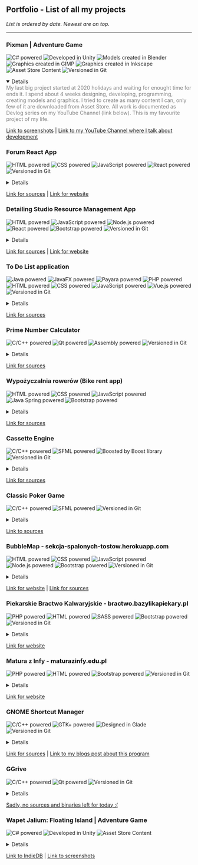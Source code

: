 ## **Portfolio - List of all my projects**
*List is ordered by date. Newest are on top.*
***

### **Pixman** | Adventure Game
![C# powered](https://img.shields.io/badge/C%23-darkgreen)
![Developed in Unity](https://img.shields.io/badge/Unity-444444)
![Models created in Blender](https://img.shields.io/badge/Blender-yellow)
![Graphics created in GIMP](https://img.shields.io/badge/GIMP-995533)
![Graphics created in Inkscape](https://img.shields.io/badge/Inkscape-black)
![Asset Store Content](https://img.shields.io/badge/Asset%20Store%20content-lightgrey)
![Versioned in Git](https://img.shields.io/badge/-Git-black)

<details open>
<span style="color:grey">My last big project started at 2020 holidays and waiting for enought time for ends it. I spend about 4 weeks designing, developing, programming, creating models and graphics. I tried to create as many content I can, only few of it are downloaded from Asset Store. All work is documented as Devlog series on my YouTube Channel (link below). This is my favourite project of my life.</span>
</details>

[Link to screenshots](screenshots/pixman/README.md) |
[Link to my YouTube Channel where I talk about development](https://www.youtube.com/playlist?list=PLzwDWQHoTBVPsANI4DF-_mXXycenyuYif)


### **Forum React App**
![HTML powered](https://img.shields.io/badge/HTML-orange)
![CSS powered](https://img.shields.io/badge/-CSS-lightblue)
![JavaScript powered](https://img.shields.io/badge/-JavaScript-yellow)
![React powered](https://img.shields.io/badge/React-6699ff)
![Versioned in Git](https://img.shields.io/badge/-Git-black)

<details>
Project designed and developed as part of subject on Silesian University of Technology in 2020/2021. Combines popular technologies to create simple forum with basic moderation tools.
</details>

[Link for sources](https://github.com/blazejhanzel/projekt-pp-frontend) |
[Link for website](https://blazejhanzel.github.io/projekt-pp-frontend)


### **Detailing Studio Resource Management App**
![HTML powered](https://img.shields.io/badge/HTML-orange)
![JavaScript powered](https://img.shields.io/badge/-JavaScript-yellow)
![Node.js powered](https://img.shields.io/badge/-Node.js-brightgreen)
![React powered](https://img.shields.io/badge/React-6699ff)
![Bootstrap powered](https://img.shields.io/badge/-Bootstrap-blue)
![Versioned in Git](https://img.shields.io/badge/-Git-black)

<details>
Project designed and developed as part of subject on Silesian University of Technology in 2020/2021. Combines popular technologies to create company-management application with employee and resource management and reports.
</details>

[Link for sources](https://github.com/blazejhanzel/projekt-tab) |
[Link for website](https://blazejhanzel.github.io/projekt-tab/)


### **To Do List application**
![Java powered](https://img.shields.io/badge/Java-ff7700)
![JavaFX powered](https://img.shields.io/badge/JavaFX-grey)
![Payara powered](https://img.shields.io/badge/Payara-grey)
![PHP powered](https://img.shields.io/badge/PHP-blueviolet)
![HTML powered](https://img.shields.io/badge/HTML-orange)
![CSS powered](https://img.shields.io/badge/CSS-lightblue)
![JavaScript powered](https://img.shields.io/badge/JavaScript-yellow)
![Vue.js powered](https://img.shields.io/badge/Vue.js-4488ff)
![Versioned in Git](https://img.shields.io/badge/-Git-black)

<details>
<span style="color:grey">Application, simple website and backend created on Silesian University of Technology in 2020/2021 as a project of Java in Internet and Mobile Devices (Java w Internecie i Urządzeniach Mobilnych) subject. Mixes most of technologies I learned last years.</span>
</details>

[Link for sources](https://github.com/blazejhanzel/wypozyczalnia-rowerow-iop)


### **Prime Number Calculator**
![C/C++ powered](https://img.shields.io/badge/C/C++-darkblue)
![Qt powered](https://img.shields.io/badge/-Qt-brightgreen)
![Assembly powered](https://img.shields.io/badge/Assembly-brown)
![Versioned in Git](https://img.shields.io/badge/-Git-black)

<details>
<span style="color:grey">Simple application and library for checking numbers to being prime, written as a project of Assembly Languages (Języki Assemblerowe) subject on Silesian Univeristy of Technology in 2020.</span>
</details>

[Link for sources](https://github.com/blazejhanzel/prime-number-calculator)


### **Wypożyczalnia rowerów (Bike rent app)**
![HTML powered](https://img.shields.io/badge/HTML-orange)
![CSS powered](https://img.shields.io/badge/CSS-lightblue)
![JavaScript powered](https://img.shields.io/badge/-JavaScript-yellow)
![Java Spring powered](https://img.shields.io/badge/-Java%20Spring-brightgreen)
![Bootstrap powered](https://img.shields.io/badge/-Bootstrap-blue)

<details>
<span style="color: grey">Project designed and developed by five-person team as a project of Software Engineering (Inżynieria Oprogramowania) subject on Silesian University of Technology in 2020.</span>
</details>

[Link for sources](https://github.com/blazejhanzel/wypozyczalnia-rowerow-iop)


### **Cassette Engine**
![C/C++ powered](https://img.shields.io/badge/C/C++-darkblue)
![SFML powered](https://img.shields.io/badge/-SFML-green)
![Boosted by Boost library](https://img.shields.io/badge/Boost-grey)
![Versioned in Git](https://img.shields.io/badge/-Git-black)

<details>
<span style="color:grey">My implementation of game engine based on SFML and TGUI libraries. Developed as a project of Computer Programming (Programowanie Komputerów) subject on Silesian University of Technology in 2020.</span>
</details>

[Link for sources](https://github.com/blazejhanzel/cassette-engine)


### **Classic Poker Game**
![C/C++ powered](https://img.shields.io/badge/C/C++-darkblue)
![SFML powered](https://img.shields.io/badge/-SFML-green)
![Versioned in Git](https://img.shields.io/badge/-Git-black)

<details>
<span style="color:grey">Project of Computer Programming (Programowanie Komputerów) subject, developed in 2019 at Silesian University of Technology.</span>
</details>

[Link to sources](https://github.com/blazejhanzel/classic-poker-game)


### **BubbleMap - <span style="color:black">sekcja-spalonych-tostow.herokuapp.com</span>**
![HTML powered](https://img.shields.io/badge/HTML-orange)
![CSS powered](https://img.shields.io/badge/-CSS-lightblue)
![JavaScript powered](https://img.shields.io/badge/-JavaScript-yellow)
![Node.js powered](https://img.shields.io/badge/-Node.js-brightgreen)
![Bootstrap powered](https://img.shields.io/badge/-Bootstrap-blue)
![Versioned in Git](https://img.shields.io/badge/-Git-black)

<details>
<span style="color:grey">The winning project of Bit Festival Hackathon in 2019. Designed and developed in less than 24 hours by four-person team where I was both front- and back- end developer.</span>
</details>

[Link for website](http://sekcja-spalonych-tostow.herokuapp.com/) |
[Link for sources](https://github.com/blazejhanzel/hackathon-bubblemap)


### **Piekarskie Bractwo Kalwaryjskie - <span style="color:black">bractwo.bazylikapiekary.pl</span>**
![PHP powered](https://img.shields.io/badge/PHP-blueviolet)
![HTML powered](https://img.shields.io/badge/HTML-orange)
![SASS powered](https://img.shields.io/badge/-SASS-purple)
![Bootstrap powered](https://img.shields.io/badge/-Bootstrap-blue)
![Versioned in Git](https://img.shields.io/badge/-Git-black)

<details>
<span style="color:grey">Church community website. Powered by Boostrap boosted by custom SASS and PHP backend. Developed since 2018.</span>
</details>

[Link for website](http://bractwo.bazylikapiekary.pl)


### **Matura z Infy - <span style="color:black">maturazinfy.edu.pl</span>**
![PHP powered](https://img.shields.io/badge/PHP-blueviolet)
![HTML powered](https://img.shields.io/badge/HTML-orange)
![Bootstrap powered](https://img.shields.io/badge/-Bootstrap-blue)
![Versioned in Git](https://img.shields.io/badge/-Git-black)

<details>
<span style="color:grey">Website with exercises and sheets for matura exam of computer science. Powered by Bootstrap and PHP backend. Developed and hosted on my own server since 2018.</span>
</details>

[Link for website](http://maturazinfy.edu.pl)


### **GNOME Shortcut Manager**
![C/C++ powered](https://img.shields.io/badge/C/C++-darkblue)
![GTK+ powered](https://img.shields.io/badge/-GTK+-red)
![Designed in Glade](https://img.shields.io/badge/-Glade-grey)
![Versioned in Git](https://img.shields.io/badge/-Git-black)

<details>
<span style="color:grey">Application for managing .desktop files in Linux. Designed to use with GNOME3 Dash and Gtk+. Developed in 2017.</span>
</details>

[Link for sources](https://github.com/blazejhanzel/GNOME-Shortcut-Manager) |
[Link to my blogs post about this program](https://www.dobreprogramy.pl/blaa-x/Dodawanie-skrotow-w-GNOME-Unity-Ubuntu-Dash-do-recznie-zainstalowanych-aplikacji,84167.html)


### **GGrive**
![C/C++ powered](https://img.shields.io/badge/C/C++-darkblue)
![Qt powered](https://img.shields.io/badge/-Qt-brightgreen)
![Versioned in Git](https://img.shields.io/badge/-Git-black)

<details>
<span style="color:grey">My first public application developed about 2015/2016 for being graphical interface for [grive](https://github.com/Grive/grive) application.</span>
</details>

[Sadly, no sources and binaries left for today :(](#)


### **Wapet Jalium: Floating Island** | Adventure Game
![C# powered](https://img.shields.io/badge/C%23-darkgreen)
![Developed in Unity](https://img.shields.io/badge/Unity-444444)
![Asset Store Content](https://img.shields.io/badge/Asset%20Store%20content-lightgrey)

<details>
<span style="color:grey">My first not-playable-game where I learned to use all of the tools for gamedev. Models and graphics I used were downloaded from Unity Asset Store I started project about 2013 and abandon it year later. Some of the screenshots are still available in web but sources and binaries dissapeared years ago.</span>
</details>

[Link to IndieDB](https://www.indiedb.com/games/wapet-jalium/images) |
[Link to screenshots](screenshots/wapet-jalium/README.md)
